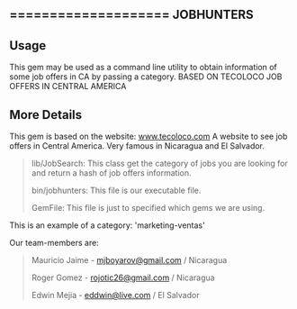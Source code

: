 ====================
JOBHUNTERS
---------------------

## Usage
This gem may be used as a command line utility to obtain information of some job offers in CA by passing a category.
BASED ON TECOLOCO JOB OFFERS IN CENTRAL AMERICA

## More Details
This gem is based on the website: www.tecoloco.com
A website to see job offers in Central America. Very famous in Nicaragua and El Salvador.

>lib/JobSearch: This class get the category of jobs you are looking for and return a hash of job offers information.
>
>bin/jobhunters: This file is our executable file.
>
>GemFile: This file is just to specified which gems we are using.

This is an example of a category:
'marketing-ventas'

Our team-members are:
>Mauricio Jaime - mjboyarov@gmail.com / Nicaragua
>
>Roger Gomez - rojotic26@gmail.com / Nicaragua
>
>Edwin Mejia - eddwin@live.com / El Salvador
